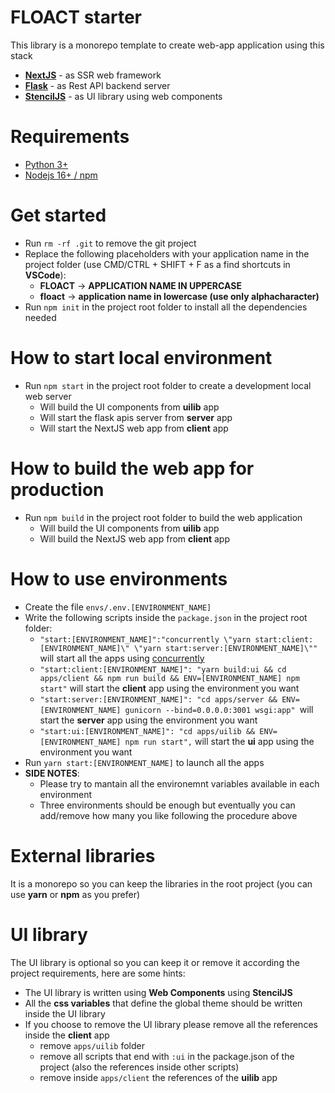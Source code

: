 # FLOACT starter

This library is a monorepo template to create web-app application using this stack

- **[NextJS](https://nextjs.org/)** - as SSR web framework
- **[Flask](https://flask.palletsprojects.com/en/2.2.x/)** - as Rest API backend server
- **[StencilJS](https://stenciljs.com/)** - as UI library using web components

# Requirements

- [Python 3+](https://www.python.org/downloads/)
- [Nodejs 16+ / npm](https://nodejs.org/en/)

# Get started

- Run `rm -rf .git` to remove the git project
- Replace the following placeholders with your application name in the project folder (use CMD/CTRL + SHIFT + F as a find shortcuts in **VSCode**):
    - **FLOACT** -> **APPLICATION NAME IN UPPERCASE**
    - **floact** -> **application name in lowercase (use only alphacharacter)**
- Run `npm init` in the project root folder to install all the dependencies needed

# How to start local environment

- Run `npm start` in the project root folder to create a development local web server
    - Will build the UI components from **uilib** app
    - Will start the flask apis server from **server** app
    - Will start the NextJS web app from **client** app

# How to build the web app for production

- Run `npm build` in the project root folder to build the web application
    - Will build the UI components from **uilib** app
    - Will build the NextJS web app from **client** app

# How to use environments

- Create the file `envs/.env.[ENVIRONMENT_NAME]`
- Write the following scripts inside the `package.json` in the project root folder:
    - `"start:[ENVIRONMENT_NAME]":"concurrently \"yarn start:client:[ENVIRONMENT_NAME]\" \"yarn start:server:[ENVIRONMENT_NAME]\""` will start all the apps using [concurrently](https://www.npmjs.com/package/concurrently)
    - `"start:client:[ENVIRONMENT_NAME]": "yarn build:ui && cd apps/client && npm run build && ENV=[ENVIRONMENT_NAME] npm start"` will start the **client** app using the environment you want
    - `"start:server:[ENVIRONMENT_NAME]": "cd apps/server && ENV=[ENVIRONMENT_NAME] gunicorn --bind=0.0.0.0:3001 wsgi:app" `will start the **server** app using the environment you want
    - `"start:ui:[ENVIRONMENT_NAME]": "cd apps/uilib && ENV=[ENVIRONMENT_NAME] npm run start",` will start the **ui** app using the environment you want
- Run `yarn start:[ENVIRONMENT_NAME]` to launch all the apps
- **SIDE NOTES**:
    - Please try to mantain all the environemnt variables available in each environment
    - Three environments should be enough but eventually you can add/remove how many you like following the procedure above

# External libraries

It is a monorepo so you can keep the libraries in the root project (you can use **yarn** or **npm** as you prefer)

# UI library

The UI library is optional so you can keep it or remove it according the project requirements, here are some hints:

- The UI library is written using **Web Components** using **StencilJS** 
- All the **css variables** that define the global theme should be written inside the UI library
- If you choose to remove the UI library please remove all the references inside the **client** app
    - remove `apps/uilib` folder
    - remove all scripts that end with `:ui` in the package.json of the project (also the references inside other scripts)
    - remove inside `apps/client` the references of the **uilib** app